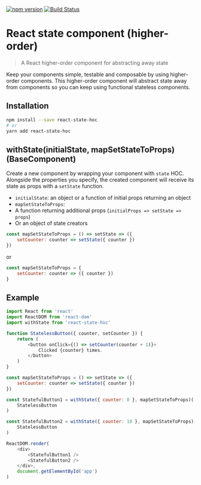 [![npm version](https://badge.fury.io/js/react-state-hoc.svg)](https://badge.fury.io/js/react-state-hoc)
[![Build Status](https://travis-ci.org/troch/react-state-hoc.svg?branch=v1.0.4)](https://travis-ci.org/troch/react-state-hoc)

# React state component (higher-order)

> A React higher-order component for abstracting away state

Keep your components simple, testable and composable by using higher-order components.
This higher-order component will abstract state away from components so you can keep using functional stateless components.

## Installation

```sh
npm install --save react-state-hoc
# or
yarn add react-state-hoc
```

## withState(initialState, mapSetStateToProps)(BaseComponent)

Create a new component by wrapping your component with `state` HOC. Alongside the properties you specify, the created component will receive its state as props with a `setState` function.

*   `initialState`: an object or a function of initial props returning an object
*   `mapSetStateToProps`:
  * A function returning additional props (`initialProps => setState => props`)
  * Or an object of state creators

```js
const mapSetStateToProps = () => setState => ({
    setCounter: counter => setState({ counter })
})
```

or

```js
const mapSetStateToProps = {
    setCounter: counter => ({ counter })
}
```


## Example

```javascript
import React from 'react'
import ReactDOM from 'react-dom'
import withState from 'react-state-hoc'

function StatelessButton({ counter, setCounter }) {
    return (
        <button onClick={() => setCounter(counter + 1)}>
            Clicked {counter} times.
        </button>
    )
}

const mapSetStateToProps = () => setState => ({
    setCounter: counter => setState({ counter })
})

const StatefulButton1 = withState({ counter: 0 }, mapSetStateToProps)(
    StatelessButton
)

const StatefulButton2 = withState({ counter: 10 }, mapSetStateToProps)(
    StatelessButton
)

ReactDOM.render(
    <div>
        <StatefulButton1 />
        <StatefulButton2 />
    </div>,
    document.getElementById('app')
)
```
